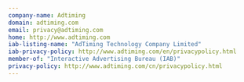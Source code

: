 ```yaml
---
company-name: Adtiming
domain: adtiming.com
email: privacy@adtiming.com
home: http://www.adtiming.com
iab-listing-name: "AdTiming Technology Company Limited"
iab-privacy-policy: http://www.adtiming.com/en/privacypolicy.html
member-of: "Interactive Advertising Bureau (IAB)"
privacy-policy: http://www.adtiming.com/cn/privacypolicy.html
---
```





